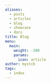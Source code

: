 ```yaml
---
aliases:
  - posts
  - articles
  - blog
  - showcase
  - docs
title: Blog
menu:
  main:
    weight: -100
    params:
      icon: article
author: mystcb
tags:
  - index
---
```

